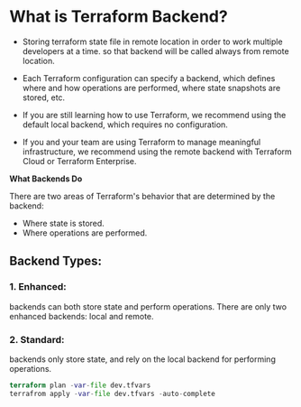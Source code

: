 # What is Terraform Backend?

* Storing terraform state file in remote location in order to work multiple developers at a time. so that backend will be called always from remote location.

* Each Terraform configuration can specify a backend, which defines where and how operations are performed, where state snapshots are stored, etc.

* If you are still learning how to use Terraform, we recommend using the default local backend, which requires no configuration.
* If you and your team are using Terraform to manage meaningful infrastructure, we recommend using the remote backend with Terraform Cloud or Terraform Enterprise.

**What Backends Do**

There are two areas of Terraform's behavior that are determined by the backend:

* Where state is stored.
* Where operations are performed.

## Backend Types:
### 1. Enhanced: 
backends can both store state and perform operations. There are only two enhanced backends: local and remote.
### 2. Standard: 
backends only store state, and rely on the local backend for performing operations.

```terraform
terraform plan -var-file dev.tfvars 
terrafrom apply -var-file dev.tfvars -auto-complete
```
